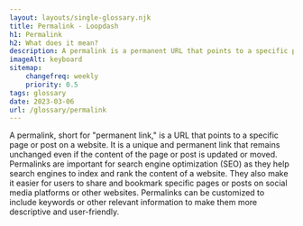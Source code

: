 ```yaml
--- 
layout: layouts/single-glossary.njk
title: Permalink - Loopdash
h1: Permalink
h2: What does it mean?
description: A permalink is a permanent URL that points to a specific post or page on a WordPress website.
imageAlt: keyboard
sitemap:
	changefreq: weekly
	priority: 0.5
tags: glossary
date: 2023-03-06
url: /glossary/permalink
---
```


A permalink, short for "permanent link," is a URL that points to a specific page or post on a website. It is a unique and permanent link that remains unchanged even if the content of the page or post is updated or moved. Permalinks are important for search engine optimization (SEO) as they help search engines to index and rank the content of a website. They also make it easier for users to share and bookmark specific pages or posts on social media platforms or other websites. Permalinks can be customized to include keywords or other relevant information to make them more descriptive and user-friendly.
